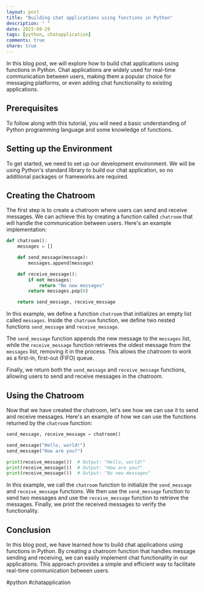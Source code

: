 ```yaml
---
layout: post
title: "Building chat applications using functions in Python"
description: " "
date: 2023-09-29
tags: [python, chatapplication]
comments: true
share: true
---
```


In this blog post, we will explore how to build chat applications using functions in Python. Chat applications are widely used for real-time communication between users, making them a popular choice for messaging platforms, or even adding chat functionality to existing applications.

## Prerequisites

To follow along with this tutorial, you will need a basic understanding of Python programming language and some knowledge of functions.

## Setting up the Environment

To get started, we need to set up our development environment. We will be using Python's standard library to build our chat application, so no additional packages or frameworks are required.

## Creating the Chatroom

The first step is to create a chatroom where users can send and receive messages. We can achieve this by creating a function called `chatroom` that will handle the communication between users. Here's an example implementation:

```python
def chatroom():
    messages = []

    def send_message(message):
        messages.append(message)

    def receive_message():
        if not messages:
            return "No new messages"
        return messages.pop(0)

    return send_message, receive_message
```

In this example, we define a function `chatroom` that initializes an empty list called `messages`. Inside the `chatroom` function, we define two nested functions `send_message` and `receive_message`.

The `send_message` function appends the new message to the `messages` list, while the `receive_message` function retrieves the oldest message from the `messages` list, removing it in the process. This allows the chatroom to work as a first-in, first-out (FIFO) queue.

Finally, we return both the `send_message` and `receive_message` functions, allowing users to send and receive messages in the chatroom.

## Using the Chatroom

Now that we have created the chatroom, let's see how we can use it to send and receive messages. Here's an example of how we can use the functions returned by the `chatroom` function:

```python
send_message, receive_message = chatroom()

send_message("Hello, world!")
send_message("How are you?")

print(receive_message())  # Output: "Hello, world!"
print(receive_message())  # Output: "How are you?"
print(receive_message())  # Output: "No new messages"
```

In this example, we call the `chatroom` function to initialize the `send_message` and `receive_message` functions. We then use the `send_message` function to send two messages and use the `receive_message` function to retrieve the messages. Finally, we print the received messages to verify the functionality.

## Conclusion

In this blog post, we have learned how to build chat applications using functions in Python. By creating a chatroom function that handles message sending and receiving, we can easily implement chat functionality in our applications. This approach provides a simple and efficient way to facilitate real-time communication between users.

#python #chatapplication
